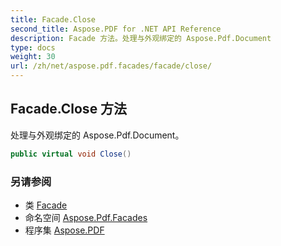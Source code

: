 ```yaml
---
title: Facade.Close
second_title: Aspose.PDF for .NET API Reference
description: Facade 方法。处理与外观绑定的 Aspose.Pdf.Document
type: docs
weight: 30
url: /zh/net/aspose.pdf.facades/facade/close/
---
```

## Facade.Close 方法

处理与外观绑定的 Aspose.Pdf.Document。

```csharp
public virtual void Close()
```

### 另请参阅

* 类 [Facade](../)
* 命名空间 [Aspose.Pdf.Facades](../../../aspose.pdf.facades/)
* 程序集 [Aspose.PDF](../../../)